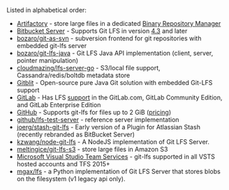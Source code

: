 Listed in alphabetical order:
* [Artifactory](http://www.jfrog.com/artifactory/features/#addon-git-lfs) - store large files in a dedicated [Binary Repository Manager](https://en.wikipedia.org/wiki/Binary_repository_manager)
* [Bitbucket Server](https://bitbucket.org/product/server) - Supports Git LFS in version [4.3](https://confluence.atlassian.com/display/BitbucketServer/Bitbucket+Server+4.3+release+notes) and later
* [bozaro/git-as-svn](https://github.com/bozaro/git-as-svn) - subversion frontend for git repositories with embedded git-lfs server
* [bozaro/git-lfs-java](https://github.com/bozaro/git-lfs-java/) - Git LFS Java API implementation (client, server, pointer manipulation)
* [cloudmazing/lfs-server-go](https://github.com/cloudmazing/lfs-server-go) - S3/local file support, Cassandra/redis/boltdb metadata store
* [Gitblit](http://gitblit.com/) - Open-source pure Java Git solution with embedded Git-LFS support
* [GitLab](https://gitlab.com) - Has LFS [support](https://about.gitlab.com/2015/11/23/announcing-git-lfs-support-in-gitlab/) in the GitLab.com, GitLab Community Edition, and GitLab Enterprise Edition
* [GitHub](https://github.com/) - Supports git-lfs for files up to 2 GiB \([pricing](https://github.com/pricing)\)
* [github/lfs-test-server](https://github.com/github/lfs-test-server) - reference server implementation
* [joerg/stash-git-lfs](https://github.com/joerg/stash-git-lfs) - Early version of a Plugin for Atlassian Stash (recently rebranded as BitBucket Server)
* [kzwang/node-git-lfs](https://github.com/kzwang/node-git-lfs) - A NodeJS implementation of Git LFS Server.
* [meltingice/git-lfs-s3](https://github.com/meltingice/git-lfs-s3) - store large files in Amazon S3
* [Microsoft Visual Studio Team Services](https://www.visualstudio.com/team-services/) - git-lfs supported in all VSTS hosted accounts and TFS 2015+
* [mgax/lfs](https://github.com/mgax/lfs) - a Python implementation of Git LFS Server that stores blobs on the filesystem (v1 legacy api only).